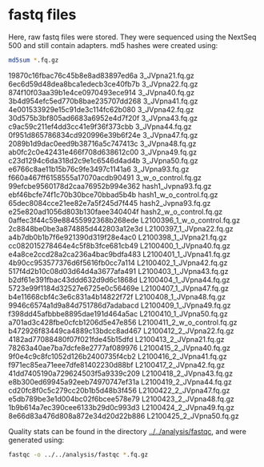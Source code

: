 # fastq files

Here, raw fastq files were stored. They were sequenced using the NextSeq 500 and still contain adapters. md5 hashes were created using:

```bash
md5sum *.fq.gz
```

19870c16fbac76c45b8e8ad83897ed6a  3_JVpna21.fq.gz
6ec6d59d48dea8bca1edecb3ce40fb7b  3_JVpna22.fq.gz
874f10f03aa39b1e4ce0970493ece914  3_JVpna40.fq.gz
3b4d954efc5ed770b8bae235707dd268  3_JVpna41.fq.gz
4e001533929e15c91de3c114fc62b080  3_JVpna42.fq.gz
30d575b3bf805ad6683a6952e4d7f20f  3_JVpna43.fq.gz
c9ac59c211ef4dd3cc41e9f36f373cbb  3_JVpna44.fq.gz
0f951d865786834cd920996e39b6f24e  3_JVpna47.fq.gz
2089b1d9dac0eed9b38716a5c747413c  3_JVpna48.fq.gz
ab0fc2c0e42431e466f708d638612c00  3_JVpna49.fq.gz
c23d1294c6da318d2c9e1c6546d4ad4b  3_JVpna50.fq.gz
e6766c8ae11b15b76c9fe3497c1141a6  3_JVpna93.fq.gz
f660a467ff6158555a17070acdb90491  3_w_o_control.fq.gz
99efcbe9560178d2caa76952b994e362  hash1_Jvpna93.fq.gz
ebf46bcfe74f1c70b30bce70bbad5b4b  hash1_w_o_control.fq.gz
65dec8084cce21ee82e7a5f245d7f445  hash2_Jvpna93.fq.gz
e25e820ad1056d803b130faee340404f  hash2_w_o_control.fq.gz
0affec3f44c59e88455992368b268ede  L2100396_1_w_o_control.fq.gz
2c8848be0be3a874885d442803a12e3d  L2100397_1_JVpna22.fq.gz
a4b7db0b1b7f6e921390d319f28e4ac0  L2100398_1_JVpna21.fq.gz
cc082015278464e4c5f8b3fce681cb49  L2100400_1_JVpna40.fq.gz
e4a8ce2ccd28a2ca236a4bac9bdfa483  L2100401_1_JVpna41.fq.gz
4b90cc953577376d6f5616fb0cc7a114  L2100402_1_JVpna42.fq.gz
517f4d2b10c08d03d64d4a3677afa491  L2100403_1_JVpna43.fq.gz
b2df61e391fbac43ddd632d9d6c1868d  L2100404_1_JVpna44.fq.gz
5723e99f1184d32527e6725e0c56469e  L2100407_1_JVpna47.fq.gz
b4e11668cbf4c3e6c831a4b14822f72f  L2100408_1_JVpna48.fq.gz
9946c6574a1d9a84d751786d7adabacd  L2100409_1_JVpna49.fq.gz
f398dd45afbbbe8895dae191d464a5ac  L2100410_1_JVpna50.fq.gz
a701ad3c428fbe0cfcb1206d5e47e856  L2100411_2_w_o_control.fq.gz
b472926f83449ca4889c13bdcc8ad467  L2100412_2_JVpna22.fq.gz
4182ad77088480f07f021fde45b15dfd  L2100413_2_JVpna21.fq.gz
78263a40ae7ba7dcfe8e2777af089976  L2100415_2_JVpna40.fq.gz
9f0e4c9c8fc1052d126b2400735f4cb2  L2100416_2_JVpna41.fq.gz
f971ec85ea71eee7dfe81402230d88bf  L2100417_2_JVpna42.fq.gz
41dd7405190a729624503f5a9339c209  L2100418_2_JVpna43.fq.gz
e8b300ed69945a92eeb74970747ef31a  L2100419_2_JVpna44.fq.gz
cd20fc8f0c5c279cc20b1b5d48b3f456  L2100422_2_JVpna47.fq.gz
e5db789be3e1d004bc02f6bcee578e79  L2100423_2_JVpna48.fq.gz
1b9b614a7ec390cee6133b29d0c993d3  L2100424_2_JVpna49.fq.gz
8e66d83a476d808a872e34d20d22b886  L2100425_2_JVpna50.fq.gz



Quality stats can be found in the directory [../../analysis/fastqc](../../analysis/fastqc), and were generated using: 

```bash
fastqc -o ../../analysis/fastqc *.fq.gz
```

